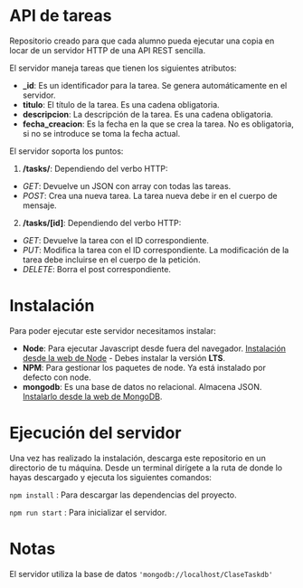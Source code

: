 # API de tareas
Repositorio creado para que cada alumno pueda ejecutar una copia en locar de un servidor HTTP de una API REST sencilla.

El servidor maneja tareas que tienen los siguientes atributos:
* **_id**: Es un identificador para la tarea. Se genera automáticamente en el servidor.
* **titulo**: El título de la tarea. Es una cadena obligatoria.
* **descripcion**: La descripción de la tarea. Es una cadena obligatoria.
* **fecha_creacion**: Es la fecha en la que se crea la tarea. No es obligatoria, si no se introduce se toma la fecha actual.


El servidor soporta los puntos:

1. **/tasks/**: Dependiendo del verbo HTTP:
  - *GET*: Devuelve un JSON con array con todas las tareas.
  - *POST*: Crea una nueva tarea. La tarea nueva debe ir en el cuerpo de mensaje.

2. **/tasks/[id]**: Dependiendo del verbo HTTP:
  - *GET*: Devuelve la tarea con el ID correspondiente.
  - *PUT*: Modifica la tarea con el ID correspondiente. La modificación de la tarea debe incluirse en el cuerpo de la petición.
  - *DELETE*: Borra el post correspondiente.


# Instalación
Para poder ejecutar este servidor necesitamos instalar:
*  **Node**: Para ejecutar Javascript desde fuera del navegador. [Instalación desde la web de Node](https://nodejs.org/en/) - Debes instalar la versión **LTS**.
* **NPM**: Para gestionar los paquetes de node. Ya está instalado por defecto con node.
* **mongodb**: Es una base de datos no relacional. Almacena JSON. [Instalarlo desde la web de MongoDB]().

# Ejecución del servidor

Una vez has realizado la instalación, descarga este repositorio en un directorio de tu máquina. Desde un terminal dirígete a la ruta de donde lo hayas descargado y ejecuta los siguientes comandos:

`npm install` : Para descargar las dependencias del proyecto.

`npm run start` : Para inicializar el servidor.

# Notas
El servidor utiliza la base de datos `'mongodb://localhost/ClaseTaskdb'`
